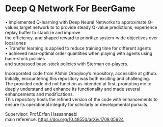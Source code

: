 # Deep Q Network For BeerGame


• Implemented Q-learning with Deep Neural Networks to approximate Q-values,target network
to to provide steady Q-value predictions, experience replay buffer to stabilize and improve <br/>
the efficiency, and shaped reward to prioritize system-wide objectives over local ones <br/>
• Transfer learning is applied to reduce training time for different agents <br/>
• achieved near-optimal order quantities when playing with agents using base-stock policies <br/>
and surpassed base-stock policies with Sterman co-players.

Incorporated code from Afshin Oroojlooy’s repository, accessible at github.<br/>
Initially, encountering this repository was both exciting and challenging.<br/>
The provided code did not function as intended at first, prompting me to deeply understand and enhance its functionality and made several
enhancements and modifications.<br/>
This repository hosts the refined version of the code with enhancements to ensure its operational integrity for scholarly or developmental pursuits.<br/>

Supervisor: Prof.Erfan Hassannaebi <br/>
main reference: https://doi.org/10.48550/arXiv.1708.05924

